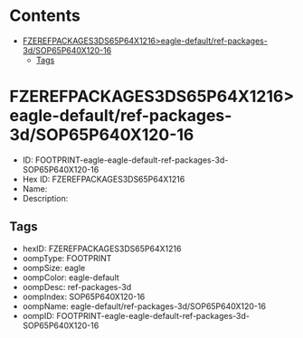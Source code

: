 



Contents
========

* [FZEREFPACKAGES3DS65P64X1216>eagle-default/ref-packages-3d/SOP65P640X120-16](#fzerefpackages3ds65p64x1216eagle-defaultref-packages-3dsop65p640x120-16)
	* [Tags](#tags)

# FZEREFPACKAGES3DS65P64X1216>eagle-default/ref-packages-3d/SOP65P640X120-16

- ID: FOOTPRINT-eagle-eagle-default-ref-packages-3d-SOP65P640X120-16
- Hex ID: FZEREFPACKAGES3DS65P64X1216
- Name: 
- Description: 

## Tags

- hexID: FZEREFPACKAGES3DS65P64X1216
- oompType: FOOTPRINT
- oompSize: eagle
- oompColor: eagle-default
- oompDesc: ref-packages-3d
- oompIndex: SOP65P640X120-16
- oompName: eagle-default/ref-packages-3d/SOP65P640X120-16
- oompID: FOOTPRINT-eagle-eagle-default-ref-packages-3d-SOP65P640X120-16

